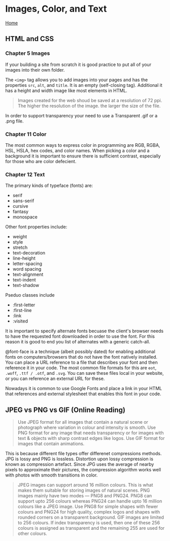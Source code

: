 # Images, Color, and Text

[Home](../index.md)

## HTML and CSS

### Chapter 5 Images

If your building a site from scratch it is good practice to put all of your images into their own folder.

The `<img>` tag allows you to add images into your pages and has the properties `src`, `alt`, and `title`. It is an empty (self-closing tag). Additional it has a height and width image like most elements in HTML.

> Images created for the web shoud be saved at a resolution of 72 ppi. The higher the resolution of the image. the larger the size of the file.

In order to support transparency your need to use a Transparent .gif or a .png file.

### Chapter 11 Color

The most common ways to express color in programming are RGB, RGBA, HSL, HSLA, hex codes, and color names. When picking a color and a background it is important to ensure there is sufficient contrast, especially for those who are color defecient.

### Chapter 12 Text

The primary kinds of typeface (fonts) are:

- serif
- sans-serif
- cursive
- fantasy
- monospace

Other font properties include:

- weight
- style
- stretch
- text-decoration
- line-height
- letter-spacing
- word spacing
- text-alignment
- text-indent
- text-shadow

Pseduo classes include

- :first-letter
- :first-line
- :link
- :visited

It is important to specify alternate fonts becuase the client's browser needs to have the requested font downloaded in order to use the font. For this reason it is good to end you list of alternates with a generic catch-all.

@font-face is a technique (albeit possibly dated) for enabling additional fonts on computers/browsers that do not have the font natively installed. You can place a URL reference to a file that describes your font and then reference it in your code. The most common file formats for this are `eot`, `.woff`, `.ttf / .otf`, and `.svg`. You can save these files local in your website, or you can reference an external URL for these.

Nowadays it is common to use Google Fonts and place a link in your HTML that references and external stylesheet that enables this font in your code.

## JPEG vs PNG vs GIF (Online Reading)

> Use JPEG format for all images that contain a natural scene or photograph where variation in colour and intensity is smooth. Use PNG format for any image that needs transparency or for images with text & objects with sharp contrast edges like logos. Use GIF format for images that contain animations.

This is because different file types offer differenet compressions methods. JPG is lossy and PNG is lossless. Distortion upon lossy compression is known as compression artefact. Since JPG uses the average of nearby pixels to approximate their pictures, the compression algorithm works well with photos with smooth transitions in color.

> JPEG images can support around 16 million colours. This is what makes them suitable for storing images of natural scenes.
> PNG images mainly have two modes — PNG8 and PNG24. PNG8 can support upto 256 colours whereas PNG24 can handle upto 16 million colours like a JPEG image. Use PNG8 for simple shapes with fewer colours and PNG24 for high quality, complex logos and shapes with rounded corners on a transparent background.
> GIF images are limited to 256 colours. If index transparency is used, then one of these 256 colours is assigned as transparent and the remaining 255 are used for other colours.
